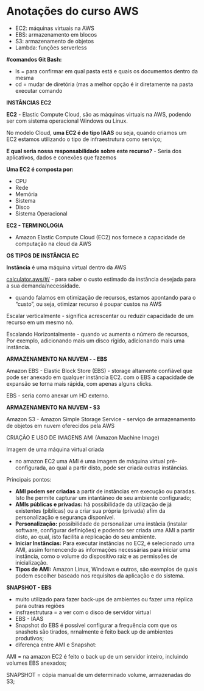 # Anotações do curso AWS

- EC2: máquinas virtuais na AWS
- EBS: armazenamento em blocos
- S3: armazenamento de objetos
- Lambda: funções serverless

**#comandos Git Bash:**
- ls = para confirmar em qual pasta está e quais os documentos dentro da mesma
- cd = mudar de diretória (mas a melhor opção é ir diretamente na pasta executar comando

**INSTÂNCIAS EC2**

**EC2** - Elastic Compute Cloud, são as máquinas virtuais na AWS, podendo ser com sistema operacional Windows ou Linux.

No modelo Cloud, **uma EC2 é do tipo IAAS** ou seja, quando criamos um EC2 estamos utilizando o tipo de infraestrutura como serviço;

**E qual seria nossa responsabilidade sobre este recurso?** - Seria dos aplicativos, dados e conexões que fazemos

**Uma EC2 é composta por:**

- CPU
- Rede
- Memória
- Sistema
- Disco
- Sistema Operacional

**EC2 - TERMINOLOGIA**

- Amazon Elastic Compute Cloud (EC2) nos fornece a capacidade de computação na cloud da AWS

**OS TIPOS DE INSTÂNCIA EC**

**Instância** é uma máquina virtual dentro da AWS

[calculator.aws/#/](http://calculator.aws/#/) - para saber o custo estimado da instância desejada para a sua demanda/necessidade.

- quando falamos em otimização de recursos, estamos apontando para o “custo”, ou seja, otimizar recurso é poupar custos na AWS

Escalar verticalmente - significa acrescentar ou reduzir capacidade de um recurso em um mesmo nó.

Escalando Horizontalmente - quando vc aumenta o número de recursos, Por exemplo, adicionando mais um disco rígido, adicionando mais uma instância.

**ARMAZENAMENTO NA NUVEM - - EBS**

Amazon EBS - Elastic Block Store (EBS) - storage altamente confiàvel que pode ser anexado em qualquer instância EC2. com o EBS a capacidade de expansão se torna mais rápida, com apenas alguns clicks.

EBS -  seria como anexar um HD externo.

**ARMAZENAMENTO NA NUVEM - S3**

Amazon S3 - Amazon Simple Storage Service - serviço de armazenamento de objetos em nuvem oferecidos pela AWS

CRIAÇÃO E USO DE IMAGENS AMI (Amazon Machine Image)

Imagem de uma máquina virtual criada 

- no amazon  EC2 uma AMI é uma imagem de máquina virtual prè-configurada, ao qual a partir disto, pode ser criada outras instâncias.

Principais pontos:

- **AMI  podem ser criadas** a partir de instâncias em execução ou paradas. Isto lhe permite capturar um intantâneo de seu ambiente configurado;
- **AMIs públicas e privadas:** há possibilidade da utilização de já existentes (píblicas) ou a criar sua própria (privada) afim da personalização e segurança disponível.
- **Personalização:** possibilidade de personalizar uma instâcia (instalar software, configurar definições) e podendo ser criada uma AMI a partir disto, ao qual, isto facilita a replicação do seu ambiente.
- **Iniciar Instâncias:** Para executar instâncias no EC2, é selecionado uma AMI, assim fornencendo as informações necessárias para iniciar uma instância, como o volume do dispositivo raiz e as permissões de inicialização.
- **Tipos de AMI:** Amazon Linux, Windows e outros, são exemplos de quais podem escolher baseado nos requisitos da aplicação e do sistema.

**SNAPSHOT - EBS**

- muito utilizado para fazer back-ups de ambientes ou fazer uma réplica para outras regiões
- insfraestrutura = a ver com o disco de servidor virtual
- EBS - IAAS
- Snapshot do EBS é possível configurar a frequência com que os snashots são tirados, nrnalmente é feito back up de ambientes produtivos;
- diferença entre AMI e Snapshot:

AMI = na amazon EC2 é feito o back up de um servidor inteiro, incluindo volumes EBS anexados;

SNAPSHOT = cópia manual de um determinado volume, armazenadas do S3;
